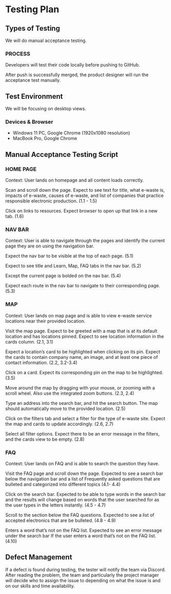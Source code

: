 # Testing Plan

## Types of Testing

We will do manual acceptance testing. 

### PROCESS

Developers will test their code locally before pushing to GitHub.

After push is successfully merged, the product designer will run the acceptance test manually.

## Test Environment
We will be focusing on desktop views.

### Devices & Browser
- Windows 11 PC, Google Chrome (1920x1080 resolution)
- MacBook Pro, Google Chrome

## Manual Acceptance Testing Script

### HOME PAGE
Context: User lands on homepage and all content loads correctly.

Scan and scroll down the page. Expect to see text for title, what e-waste is, impacts of e-waste, causes of e-waste, and list of companies that practice responsible electronic production. (1.1 - 1.5)

Click on links to resources. Expect browser to open up that link in a new tab. (1.6)

### NAV BAR
Context: User is able to navigate through the pages and identify the current page they are on using the navigation bar.

Expect the nav bar to be visible at the top of each page. (5.1)

Expect to see title and Learn, Map, FAQ tabs in the nav bar. (5.2)

Except the current page is bolded on the nav bar. (5.4)

Expect each route in the nav bar to navigate to their corresponding page. (5.3)

### MAP
Context: User lands on map page and is able to view e-waste service locations near their provided location.

Visit the map page. Expect to be greeted with a map that is at its default location and has locations pinned. Expect to see location information in the cards column. (2.1, 3.1)

Expect a location’s card to be highlighted when clicking on its pin. Expect the cards to contain company name, an image, and at least one piece of contact information. (2.2, 3.2-3.4)

Click on a card. Expect its corresponding pin on the map to be highlighted. (3.5)

Move around the map by dragging with your mouse, or zooming with a scroll wheel. Also use the integrated zoom buttons. (2.3, 2.4)

Type an address into the search bar, and hit the search button. The map should automatically move to the provided location. (2.5)

Click on the filters tab and select a filter for the type of e-waste site. Expect the map and cards to update accordingly. (2.6, 2.7)

Select all filter options. Expect there to be an error message in the filters, and the cards view to be empty. (2.8)

### FAQ
Context: User lands on FAQ and is able to search the question they have.

Visit the FAQ page and scroll down the page. Expected to see a search bar below the navigation bar and a list of Frequently asked questions that are bulleted and categorized into different topics (4.1- 4.4)

Click on the search bar. Expected to be able to type words in the search bar and the results will change based on words that the user searched for as the user types in the letters instantly. (4.5 - 4.7)

Scroll to the section below the FAQ questions. Expected to see a list of accepted electronics that are be bulleted. (4.8 - 4.9)

Enters a word that’s not on the FAQ list. Expected to see an error message under the search bar If the user enters a word that’s not on the FAQ list. (4.10)

## Defect Management

If a defect is found during testing, the tester will notify the team via Discord. After reading the problem, the team and particularly the project manager will decide who to assign the issue to depending on what the issue is and on our skills and time availability. 
